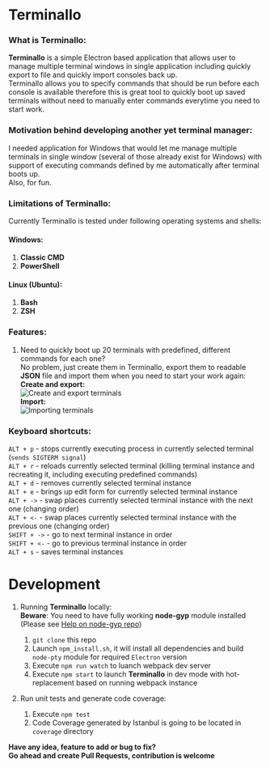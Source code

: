 # Terminallo

### What is Terminallo:

**Terminallo** is a simple Electron based application that allows user to manage multiple terminal windows in single application including quickly export to file and quickly import consoles back up.  
Terminallo allows you to specify commands that should be run before each console is available therefore this is great tool to quickly boot up saved terminals without need to manually enter commands everytime you need to start work.

### Motivation behind developing another yet terminal manager:

I needed application for Windows that would let me manage multiple terminals in single window (several of those already exist for Windows) with support of executing commands defined by me automatically after terminal boots up.  
Also, for fun.

### Limitations of Terminallo:

Currently Terminallo is tested under following operating systems and shells:

#### Windows:

1.  **Classic CMD**
2.  **PowerShell**

#### Linux (Ubuntu):

1. **Bash**
2. **ZSH**

### Features:

1.  Need to quickly boot up 20 terminals with predefined, different commands for each one?  
    No problem, just create them in Terminallo, export them to readable **JSON** file and import them when you need to start your work again:  
     **Create and export:**  
     ![Create and export terminals](https://media.giphy.com/media/3M8bF6DMTv74NtuH92/giphy.gif)  
     **Import:**  
     ![Importing terminals](https://media.giphy.com/media/biKaxo5y9utw3MOGN4/giphy.gif)

### Keyboard shortcuts:

`ALT + p` - stops currently executing process in currently selected terminal (`sends SIGTERM signal`)  
`ALT + r` - reloads currently selected terminal (killing terminal instance and recreating it, including executing predefined commands)  
`ALT + d` - removes currently selected terminal instance  
`ALT + e` - brings up edit form for currently selected terminal instance  
`ALT + ->` - swap places currently selected terminal instance with the next one (changing order)  
`ALT + <-` - swap places currently selected terminal instance with the previous one (changing order)  
`SHIFT + ->` - go to next terminal instance in order  
`SHIFT + <-` - go to previous terminal instance in order  
`ALT + s` - saves terminal instances

# Development

1.  Running **Terminallo** locally:  
    **Beware**: You need to have fully working **node-gyp** module installed (Please see [Help on node-gyp repo](https://github.com/nodejs/node-gyp))

    1.  `git clone` this repo
    2.  Launch `npm_install.sh`, it will install all dependencies and build `node-pty` module for required `Electron` version
    3.  Execute `npm run watch` to luanch webpack dev server
    4.  Execute `npm start` to launch **Terminallo** in dev mode with hot-replacement based on running webpack instance

2.  Run unit tests and generate code coverage:
    1.  Execute `npm test`
    2.  Code Coverage generated by Istanbul is going to be located in `coverage` directory

**Have any idea, feature to add or bug to fix?  
Go ahead and create Pull Requests, contribution is welcome**
